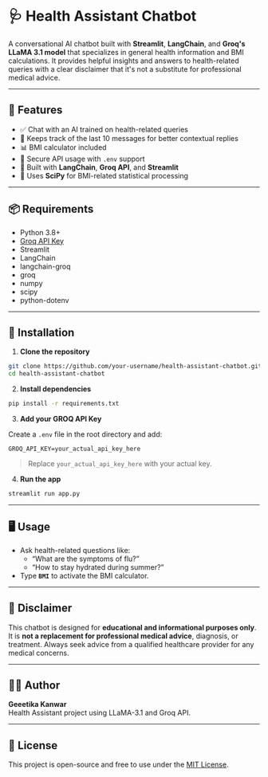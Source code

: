 
# 🩺 Health Assistant Chatbot

A conversational AI chatbot built with **Streamlit**, **LangChain**, and **Groq's LLaMA 3.1 model** that specializes in general health information and BMI calculations. It provides helpful insights and answers to health-related queries with a clear disclaimer that it's not a substitute for professional medical advice.

---

## 🚀 Features

- ✅ Chat with an AI trained on health-related queries
- 🧠 Keeps track of the last 10 messages for better contextual replies
- 📊 BMI calculator included
- 🔐 Secure API usage with `.env` support
- 💬 Built with **LangChain**, **Groq API**, and **Streamlit**
- 🧪 Uses **SciPy** for BMI-related statistical processing

---

## 📦 Requirements

- Python 3.8+
- [Groq API Key](https://console.groq.com/)
- Streamlit
- LangChain
- langchain-groq
- groq
- numpy
- scipy
- python-dotenv

---

## 🔧 Installation

1. **Clone the repository**

```bash
git clone https://github.com/your-username/health-assistant-chatbot.git
cd health-assistant-chatbot
```

2. **Install dependencies**

```bash
pip install -r requirements.txt
```

3. **Add your GROQ API Key**

Create a `.env` file in the root directory and add:

```env
GROQ_API_KEY=your_actual_api_key_here
```

> Replace `your_actual_api_key_here` with your actual key.

4. **Run the app**

```bash
streamlit run app.py
```

---

## 🖥️ Usage

- Ask health-related questions like:
  - “What are the symptoms of flu?”
  - “How to stay hydrated during summer?”
- Type **`BMI`** to activate the BMI calculator.

---

## 📌 Disclaimer

This chatbot is designed for **educational and informational purposes only**. It is **not a replacement for professional medical advice**, diagnosis, or treatment. Always seek advice from a qualified healthcare provider for any medical concerns.

---

## 🧑‍💻 Author

**Geeetika Kanwar**  
Health Assistant project using LLaMA-3.1 and Groq API.

---

## 📜 License

This project is open-source and free to use under the [MIT License](LICENSE).
